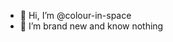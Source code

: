 - 👋 Hi, I’m @colour-in-space
- 🌱 I’m brand new and know nothing


<!---
colour-in-space/colour-in-space is a ✨ special ✨ repository because its `README.md` (this file) appears on your GitHub profile.
You can click the Preview link to take a look at your changes.
--->
